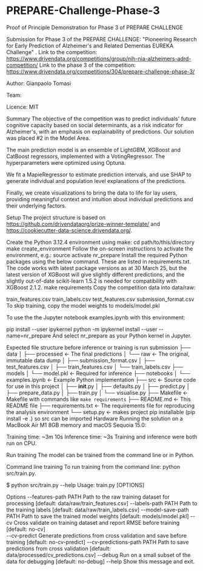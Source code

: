 # PREPARE-Challenge-Phase-3
Proof of Principle Demonstration for Phase 3 of PREPARE CHALLENGE


Submission for Phase 3 of the PREPARE CHALLENGE: "Pioneering Research for Early Prediction of Alzheimer's and Related Dementias EUREKA Challenge" .
Link to the competition: https://www.drivendata.org/competitions/group/nih-nia-alzheimers-adrd-competition/
Link to the phase 3 of the competition: https://www.drivendata.org/competitions/304/prepare-challenge-phase-3/

Author: Gianpaolo Tomasi

Team: 

Licence: MIT

Summary
The objective of the competition was to predict individuals' future cognitive capacity based on social determinants, as a risk indicator for Alzheimer's, with an emphasis on explainability of predictions. Our solution was placed #2 in the Model Area.

The main prediction model is an ensemble of LightGBM, XGBoost and CatBoost regressors, implemented with a VotingRegressor. The hyperparameters were optimized using Optuna.

We fit a MapieRegressor to estimate prediction intervals, and use SHAP to generate individual and population level explanations of the predictions.

Finally, we create visualizations to bring the data to life for lay users, providing meaningful context and intuition about individual predictions and their underlying factors.

Setup
The project structure is based on https://github.com/drivendataorg/prize-winner-template/ and https://cookiecutter-data-science.drivendata.org/.

Create the Python 3.12.4 environment using make:
cd path/to/this/directory
make create_environment
Follow the on-screen instructions to activate the environment, e.g.:
source activate nr_prepare
Install the required Python packages using the below command. These are listed in requirements.txt. The code works with latest package versions as at 30 March 25, but the latest version of XGBoost will give slightly different predictions, and the slightly out-of-date scikit-learn 1.5.2 is needed for compatibility with XGBoost 2.1.2.
make requirements
Copy the competition data into data/raw:

train_features.csv
train_labels.csv
test_features.csv
submission_format.csv
To skip training, copy the model weights to models/model.pkl

To use the the Jupyter notebook examples.ipynb with this environment:

pip install --user ipykernel
python -m ipykernel install --user --name=nr_prepare
And select nr_prepare as your Python kernel in Jupyter.

Expected file structure before inference or training is run
submission
├── data
│   ├── processed       <- The final predictions
│   └── raw             <- The original, immutable data dump
│       ├── submission_format.csv
│       ├── test_features.csv
│       ├── train_features.csv
│       └── train_labels.csv
├── models
│   └── model.pkl       <- Required for inference
├── notebooks
│   └── examples.ipynb  <- Example Python implementation
├── src                 <- Source code for use in this project
│   ├── __init__.py
│   ├── defaults.py
│   ├── predict.py
│   ├── prepare_data.py
│   ├── train.py
│   └── visualise.py
├── Makefile            <- Makefile with commands like `make requirements`
├── README.md           <- This README file
├── requirements.txt    <- The requirements file for reproducing the analysis environment
└── setup.py            <- makes project pip installable (pip install -e .) so src can be imported
Hardware
Running the solution on a MacBook Air M1 8GB memory and macOS Sequoia 15.0:

Training time: ~3m 10s
Inference time: ~3s
Training and inference were both run on CPU.

Run training
The model can be trained from the command line or in Python.

Command line training
To run training from the command line: python src/train.py.

$ python src/train.py --help
Usage: train.py [OPTIONS]

Options 
  --features-path           PATH    Path to the raw training dataset for processing
                                    [default: data/raw/train_features.csv]
  --labels-path             PATH    Path to the training labels
                                    [default: data/raw/train_labels.csv]
  --model-save-path         PATH    Path to save the trained model weights
                                    [default: models/model.pkl]
  --cv                              Cross validate on training dataset and report RMSE before training
                                    [default: no-cv]                                       
  --cv-predict                      Generate predictions from cross validation and save before training
                                    [default: no-cv-predict]
  --cv-predictions-path     PATH    Path to save predictions from cross validation
                                    [default: data/processed/cv_predictions.csv]
  --debug                           Run on a small subset of the data for debugging
                                    [default: no-debug]
 --help                             Show this message and exit.
